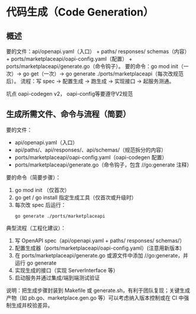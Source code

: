 # 代码生成（Code Generation）

## 概述

要的文件：api/openapi.yaml（入口） + paths/ responses/ schemas（内容） + ports/marketplaceapi/oapi-config.yaml（配置） + ports/marketplaceapi/generate.go（命令钩子）。
要的命令：go mod init（一次）→ go get（一次）→ go generate ./ports/marketplaceapi（每次改规范后）。
流程：写 spec → 配置生成 → 跑生成 → 实现接口 → 起服务测通。

坑点 oapi-codegen v2， oapi-config等要遵守V2规范

## 生成所需文件、命令与流程（简要）

要的文件：
- api/openapi.yaml（入口）
- api/paths/、api/responses/、api/schemas/（规范拆分的内容）
- ports/marketplaceapi/oapi-config.yaml（oapi-codegen 配置）
- ports/marketplaceapi/generate.go（命令钩子，包含 //go:generate 注释）

要的命令（简要步骤）：
1. go mod init （仅首次）
2. go get / go install 指定生成工具（仅首次或升级时）
3. 每次改 spec 后运行： 
    ```shell 
    go generate ./ports/marketplaceapi
    ```
典型流程（工程化建议）：
1. 写 OpenAPI spec（api/openapi.yaml + paths/ responses/ schemas/）
2. 配置生成器（ports/marketplaceapi/oapi-config.yaml）(注意用新版本)
3. 在 ports/marketplaceapi/generate.go 或源文件中添加 //go:generate，并运行 go generate
4. 实现生成的接口（实现 ServerInterface 等）
5. 启动服务并通过集成/端到端测试验证

说明：把生成步骤封装到 Makefile 或 generate.sh，有利于团队复现；关键生成产物（如 pb.go、marketplace.gen.go 等）可以考虑纳入版本控制或在 CI 中强制生成并校验差异。
